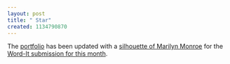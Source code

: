 ```yaml
--- 
layout: post
title: " Star"
created: 1134790870
---
```

The <a href="http://nimbupani.com/portfolio">portfolio</a> has been updated with a <a href="http://nimbupani.com/portfolio/archives/2005/12/17/star.php">silhouette of Marilyn Monroe</a> for the <a href="http://www.underconsideration.com/speakup/archives/001766.html">Word-It submission for this month</a>. 
